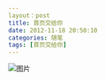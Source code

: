 ```yaml
---
layout：post
title: 首页交给你
date: 2012-11-18 20:50:10
categories: 随笔
tags: [首页交给你]
---
```

![图片](http://imgsize.ph.126.net/?imgurl=http://img.ph.126.net/xZdzfKjvkyzEFA1-cfKdAg==/6597773454098325778.jpg_500x10000x0x90.jpg)
